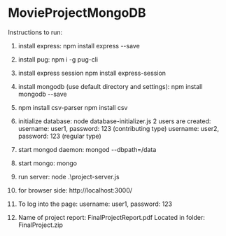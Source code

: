 # MovieProjectMongoDB

Instructions to run:

1. install express:
	npm install express --save

2. install pug:
	npm i -g pug-cli

3. install express session
	npm install express-session

4. install mongodb (use default directory and settings):
	npm install mongodb --save

5. npm install csv-parser
	npm install csv

6. initialize database:
	node database-initializer.js
	2 users are created:
		username: user1, password: 123 (contributing type)
		username: user2, password: 123 (regular type)
	
7. start mongod daemon:
	mongod --dbpath=/data

8. start mongo:
	mongo

9. run server:
	node .\project-server.js

10. for browser side:
	http://localhost:3000/

11. To log into the page:
	username: user1, password: 123

12. Name of project report: FinalProjectReport.pdf
	Located in folder: FinalProject.zip
